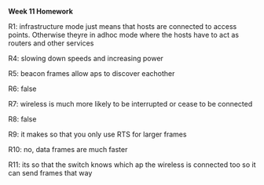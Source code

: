 **Week 11 Homework**

R1: infrastructure mode just means that hosts are connected to access points. Otherwise theyre in adhoc mode where the hosts have to act as routers and other services

R4: slowing down speeds and increasing power

R5: beacon frames allow aps to discover eachother

R6: false

R7: wireless is much more likely to be interrupted or cease to be connected

R8: false

R9: it makes so that you only use RTS for larger frames

R10: no, data frames are much faster

R11: its so that the switch knows which ap the wireless is connected too so it can send frames that way
